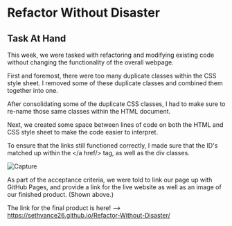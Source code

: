 # Refactor Without Disaster

## Task At Hand

This week, we were tasked with refactoring and modifying existing code without changing the functionality of the overall webpage.

First and foremost, there were too many duplicate classes within the CSS style sheet. 
I removed some of these duplicate classes and combined them together into one.

After consolidating some of the duplicate CSS classes, I had to make sure to re-name those same classes within the HTML document.

Next, we created some space between lines of code on both the HTML and CSS style sheet to make the code easier to interpret. 

To ensure that the links still functioned correctly, I made sure that the ID's matched up within the </a href/> tag, as well as the div classes. 

![Capture](https://user-images.githubusercontent.com/76290048/109408026-b8867c80-7953-11eb-9dad-84fd436283e3.PNG)

As part of the acceptance criteria, we were told to link our page up with GitHub Pages, and provide a link for the live website as well as an image of our finished product. (Shown above.)

The link for the final product is here! --> https://sethvance26.github.io/Refactor-Without-Disaster/


